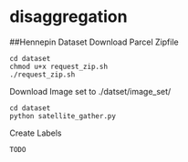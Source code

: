 # disaggregation




##Hennepin Dataset
Download Parcel Zipfile
```
cd dataset
chmod u+x request_zip.sh
./request_zip.sh
```
Download Image set to ./datset/image_set/
```
cd dataset
python satellite_gather.py
```
Create Labels
```
TODO
```
